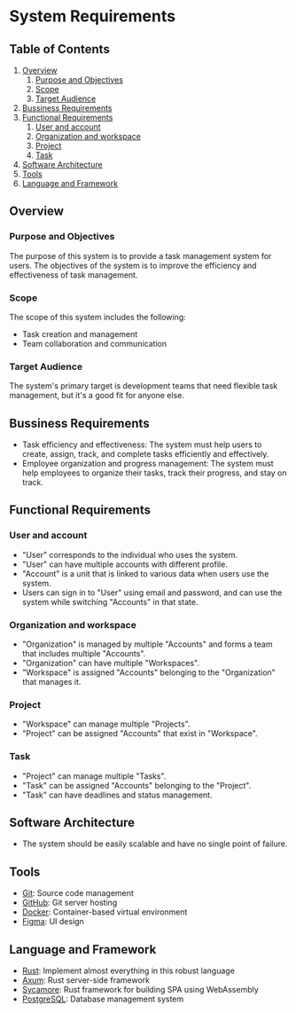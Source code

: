 # System Requirements


## Table of Contents

1. [Overview](#overview)
    1. [Purpose and Objectives](#purpose-and-objectives)
    1. [Scope](#scope)
    1. [Target Audience](#target-audience)
1. [Bussiness Requirements](#bussiness-requirements)
1. [Functional Requirements](#functional-requirements)
    1. [User and account](#user-and-account)
    1. [Organization and workspace](#organization-and-workspace)
    1. [Project](#project)
    1. [Task](#task)
1. [Software Architecture](#software-architecture)
1. [Tools](#tools)
1. [Language and Framework](#language-and-framework)


## Overview

### Purpose and Objectives

The purpose of this system is to provide a task management system for users.
The objectives of the system is to improve the efficiency and effectiveness of
task management.

### Scope

The scope of this system includes the following:

- Task creation and management
- Team collaboration and communication

### Target Audience

The system's primary target is development teams that need flexible task
management, but it's a good fit for anyone else.


## Bussiness Requirements

- Task efficiency and effectiveness: The system must help users to create,
  assign, track, and complete tasks efficiently and effectively.
- Employee organization and progress management: The system must help employees
  to organize their tasks, track their progress, and stay on track.


## Functional Requirements

### User and account

- "User" corresponds to the individual who uses the system.
- "User" can have multiple accounts with different profile.
- "Account" is a unit that is linked to various data when users use the system.
- Users can sign in to "User" using email and password, and can use the system
  while switching "Accounts" in that state.

### Organization and workspace

- "Organization" is managed by multiple "Accounts" and forms a team that
  includes multiple "Accounts".
- "Organization" can have multiple "Workspaces".
- "Workspace" is assigned "Accounts" belonging to the "Organization" that
  manages it.

### Project

- "Workspace" can manage multiple "Projects".
- "Project" can be assigned "Accounts" that exist in "Workspace".

### Task

- "Project" can manage multiple "Tasks".
- "Task" can be assigned "Accounts" belonging to the "Project".
- "Task" can have deadlines and status management.


## Software Architecture

- The system should be easily scalable and have no single point of failure.


## Tools

- [Git](https://git-scm.com): Source code management
- [GitHub](https://github.com): Git server hosting
- [Docker](https://www.docker.com): Container-based virtual environment
- [Figma](https://www.figma.com): UI design


## Language and Framework

- [Rust](https://www.rust-lang.org): Implement almost everything in this robust
  language
- [Axum](https://github.com/tokio-rs/axum): Rust server-side framework
- [Sycamore](https://sycamore-rs.netlify.app): Rust framework for building SPA
  using WebAssembly
- [PostgreSQL](https://www.postgresql.org/): Database management system
